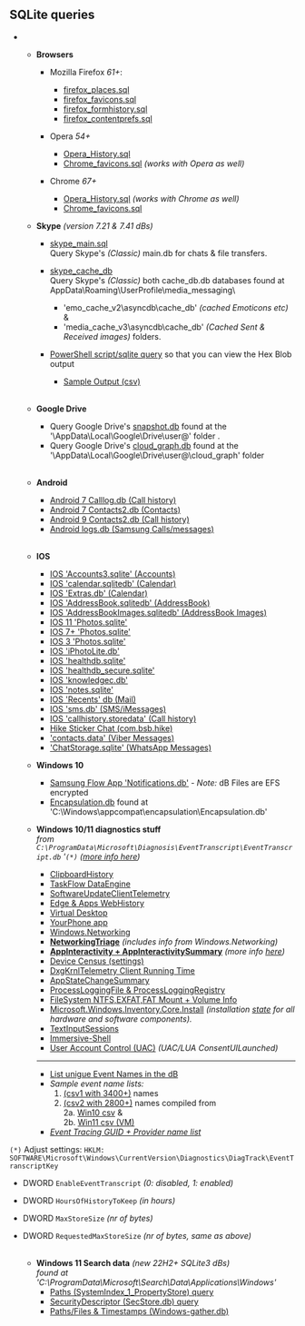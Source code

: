   ## SQLite queries ##
  -   
      - **Browsers**
        -  Mozilla Firefox *61+*:
            - [firefox_places.sql](https://github.com/kacos2000/queries/blob/master/firefox_places.sql) 
            - [firefox_favicons.sql](https://github.com/kacos2000/queries/blob/master/firefox_favicons.sql) 
            - [firefox_formhistory.sql](https://github.com/kacos2000/queries/blob/master/firefox_formhistory.sql) 
            - [firefox_contentprefs.sql](https://github.com/kacos2000/queries/blob/master/firefox_contentprefs.sql) 
      
        - Opera *54+*
          - [Opera_History.sql](https://github.com/kacos2000/queries/blob/master/Opera_History.sql)
          - [Chrome_favicons.sql](https://github.com/kacos2000/queries/blob/master/chrome_favicons.sql) *(works with Opera as well)*
      
        - Chrome *67+*
          - [Opera_History.sql](https://github.com/kacos2000/queries/blob/master/Opera_History.sql) *(works with Chrome as well)*
          - [Chrome_favicons.sql](https://github.com/kacos2000/queries/blob/master/chrome_favicons.sql)

      
       - **Skype**  *(version 7.21 & 7.41 dBs)*    
       
           - [skype_main.sql](https://github.com/kacos2000/queries/blob/master/skype_main_db.sql)<br>
             Query Skype's *(Classic)* main.db for chats & file transfers.<br>
             
           - [skype_cache_db](https://github.com/kacos2000/queries/blob/master/skype_cache_db.sql)<br>
             Query Skype's *(Classic)* both cache_db.db databases found at AppData\Roaming\UserProfile\media_messaging\ <br>
             - 'emo_cache_v2\asyncdb\cache_db'   *(cached Emoticons etc)* & <br> 
             - 'media_cache_v3\asyncdb\cache_db' *(Cached Sent & Received images)* folders.<br>
                     
           - [PowerShell script/sqlite query](https://github.com/kacos2000/queries/blob/master/cache_db.ps1) so that you can view the Hex Blob output<br>
             - [Sample Output (csv)](https://github.com/kacos2000/queries/blob/master/cache_db.csv)<br><br>


      - **Google Drive**   <br>     
           - Query Google Drive's [snapshot.db](https://github.com/kacos2000/queries/blob/master/GDrive_snapshot.sql) found at the '\AppData\Local\Google\Drive\user@' folder  .<br>
           - Query Google Drive's [cloud_graph.db](https://github.com/kacos2000/queries/blob/master/GDrive_cloudgraph.sql) found at the '\AppData\Local\Google\Drive\user@\cloud_graph' folder <br><br>
             
      - **Android**   <br>     
           - [Android 7 Calllog.db (Call history)](https://github.com/kacos2000/queries/blob/master/calllog_db.sql)<br>
           - [Android 7 Contacts2.db (Contacts)](https://github.com/kacos2000/queries/blob/master/contacts2.sql)<br>
           - [Android 9 Contacts2.db (Call history)](https://github.com/kacos2000/queries/blob/master/contacts2calls.sql)<br>
           - [Android logs.db (Samsung Calls/messages)](https://github.com/kacos2000/queries/blob/master/logs_db.sql)<br><br>
                   
      - **IOS**     <br>     
           - [IOS 'Accounts3.sqlite' (Accounts)](https://github.com/kacos2000/queries/blob/master/Accounts3_sqlite.sql)<br>
           - [IOS 'calendar.sqlitedb' (Calendar)](https://github.com/kacos2000/queries/blob/master/calendar_sqlitedb.sql)<br>
           - [IOS 'Extras.db' (Calendar)](https://github.com/kacos2000/queries/blob/master/calendar_extras.sql)<br>
           - [IOS 'AddressBook.sqlitedb' (AddressBook)](https://github.com/kacos2000/queries/blob/master/AddressBook_sqlite.sql)<br>
           - [IOS 'AddressBookImages.sqlitedb' (AddressBook Images)](https://github.com/kacos2000/queries/blob/master/AddressBookImages_sqlite.sql)<br>
           - [IOS 11 'Photos.sqlite'](https://github.com/kacos2000/queries/blob/master/Photos_sqlite11.sql)<br>
           - [IOS 7+ 'Photos.sqlite'](https://github.com/kacos2000/queries/blob/master/Photos_sqlite.sql)<br>
           - [IOS 3 'Photos.sqlite'](https://github.com/kacos2000/queries/blob/master/Photos_sqlite3.sql)<br>
           - [IOS 'iPhotoLite.db'](https://github.com/kacos2000/queries/blob/master/iPhotoLitedb.sql)<br>
           - [IOS 'healthdb.sqlite'](https://github.com/kacos2000/queries/blob/master/healthdb.sql)<br>
           - [IOS 'healthdb_secure.sqlite'](https://github.com/kacos2000/queries/blob/master/healthdb_secure.sql)<br>
           - [IOS 'knowledgec.db'](https://github.com/kacos2000/queries/blob/master/knowledgec_db.sql)<br>
           - [IOS 'notes.sqlite'](https://github.com/kacos2000/queries/blob/master/notes_sqlite.sql)<br>
           - [IOS 'Recents' db (Mail)](https://github.com/kacos2000/queries/blob/master/recents.sql)<br>
           - [IOS 'sms.db' (SMS/iMessages)](https://github.com/kacos2000/queries/blob/master/sms_db.sql)<br>
           - [IOS 'callhistory.storedata' (Call history)](https://github.com/kacos2000/queries/blob/master/callhistory_storedata.sql)<br> 
           - [Hike Sticker Chat (com.bsb.hike)](https://github.com/kacos2000/queries/blob/master/bsb_hike_messagesDB_sqlite.sql)<br>
           - ['contacts.data' (Viber Messages)](https://github.com/kacos2000/queries/blob/master/Viber_Contacts_Data_messages.sql)<br> 
           - ['ChatStorage.sqlite' (WhatsApp Messages)](https://github.com/kacos2000/queries/blob/master/WhatsApp_Chatstorage_sqlite.sql)<br> 
 
      - **Windows 10**     <br>   	 
        - [Samsung Flow App 'Notifications.db'](https://github.com/kacos2000/queries/blob/master/Samsung_Flow_Notifications_db.sql) - *Note:* dB Files are EFS encrypted <br>
        - [Encapsulation.db](https://github.com/kacos2000/Queries/blob/master/Encapsulationdb.sql) found at 'C:\Windows\appcompat\encapsulation\Encapsulation.db' <br> 

      - **Windows 10/11 diagnostics stuff**  
  *from `C:\ProgramData\Microsoft\Diagnosis\EventTranscript\EventTranscript.db` '`(*)` ([more info here](https://github.com/rathbuna/EventTranscript.db-Research))*  
        - [ClipboardHistory](https://github.com/kacos2000/Queries/blob/master/ClipboardHistory.Service.sql) <br>
        - [TaskFlow DataEngine](https://github.com/kacos2000/Queries/blob/master/TaskFlow.sql) <br>
        - [SoftwareUpdateClientTelemetry](https://github.com/kacos2000/Queries/blob/master/SoftwareUpdateClientTelemetry.sql) <br> 
        - [Edge & Apps WebHistory](https://github.com/kacos2000/Queries/blob/master/Microsoft.WebBrowser.sql) <br> 
        - [Virtual Desktop](https://github.com/kacos2000/Queries/blob/master/VirtualDesktop.sql) <br>
        - [YourPhone app](https://github.com/kacos2000/Queries/blob/master/MobilityExperience.YourPhone.sql) <br>
        - [Windows.Networking](https://github.com/kacos2000/Queries/blob/master/Windows.Networking.sql) <br>
        - [**NetworkingTriage**](https://github.com/kacos2000/Queries/blob/master/NetworkingTriage.sql)  *(includes info from Windows.Networking)*<br>
        - [**AppInteractivity + AppInteractivitySummary**](https://github.com/kacos2000/Queries/blob/master/AppInteractivity.sql)  *(more info [here](https://www.kroll.com/en/insights/publications/cyber/forensically-unpacking-eventtranscript/forensic-quick-wins-with-eventtranscript))*<br>
        - [Device Census (settings)](https://github.com/kacos2000/Queries/blob/master/Census.sql) <br>
        - [DxgKrnlTelemetry Client Running Time](https://github.com/kacos2000/Queries/blob/master/ClientRunningTime.sql) <br>
        - [AppStateChangeSummary](https://github.com/kacos2000/Queries/blob/master/AppStateChangeSummary.sql) <br>
        - [ProcessLoggingFile & ProcessLoggingRegistry](https://github.com/kacos2000/Queries/blob/master/ProcessLogging.sql) <br>
        - [FileSystem NTFS,EXFAT,FAT Mount + Volume Info](https://github.com/kacos2000/Queries/blob/master/FileSystem.Mount.sql) <br>
        - [Microsoft.Windows.Inventory.Core.Install](https://github.com/kacos2000/Queries/blob/master/Inventory.sql) *(installation [state](https://docs.microsoft.com/en-us/windows/privacy/basic-level-windows-diagnostic-events-and-fields-1709#microsoftwindowsinventorycoreinventoryapplicationadd) for all hardware and software components).* <br>
        - [TextInputSessions](https://github.com/kacos2000/Queries/blob/master/Text-InputSession.sql) <br>
        - [Immersive-Shell](https://github.com/kacos2000/Queries/blob/master/Immersive-Shell.sql) <br>
        - [User Account Control (UAC)](https://github.com/kacos2000/Queries/blob/master/UAC.sql) *(UAC/LUA ConsentUILaunched)*<br>
        - ----------
        - [List unigue Event Names in the dB](https://github.com/kacos2000/Queries/blob/master/EventTranscript_GetEventNameList.sql) <br>
        - *Sample event name lists:* <br> 
           1. [(csv1 with 3400+)](https://github.com/kacos2000/Queries/blob/master/full_event_names_large.csv) names <br> 
           2. [(csv2 with 2800+)](https://github.com/kacos2000/Queries/blob/master/full_event_names.csv) names compiled from <br> 
              2a. [Win10 csv](https://github.com/kacos2000/Queries/blob/master/full_event_names1.csv) & <br> 
              2b. [Win11 csv (VM)](https://github.com/kacos2000/Queries/blob/master/full_event_names2.csv) <br>
        - *[Event Tracing GUID + Provider name list](https://github.com/kacos2000/Queries/blob/master/providers.txt)*  <br> 

`(*)` Adjust settings:
`HKLM: SOFTWARE\Microsoft\Windows\CurrentVersion\Diagnostics\DiagTrack\EventTranscriptKey`
   - DWORD `EnableEventTranscript` *(0: disabled, 1: enabled)*
   - DWORD `HoursOfHistoryToKeep` *(in hours)*
   - DWORD `MaxStoreSize` *(nr of bytes)*
   - DWORD `RequestedMaxStoreSize` *(nr of bytes, same as above)*
   <br><br>


      - **Windows 11 Search data** *(new 22H2+ SQLite3 dBs)*<br>
        *found at 'C:\ProgramData\Microsoft\Search\Data\Applications\Windows'*<br>
        - [Paths (SystemIndex_1_PropertyStore) query](https://github.com/kacos2000/Queries/blob/master/Win_Search_PropertyStore.sql)
        - [SecurityDescriptor (SecStore.db) query](https://github.com/kacos2000/Queries/blob/master/Win_Search_SecStore.sql)
        - [Paths/Files & Timestamps (Windows-gather.db)](https://github.com/kacos2000/Queries/blob/master/Win_Search_gatherdB.sql)
